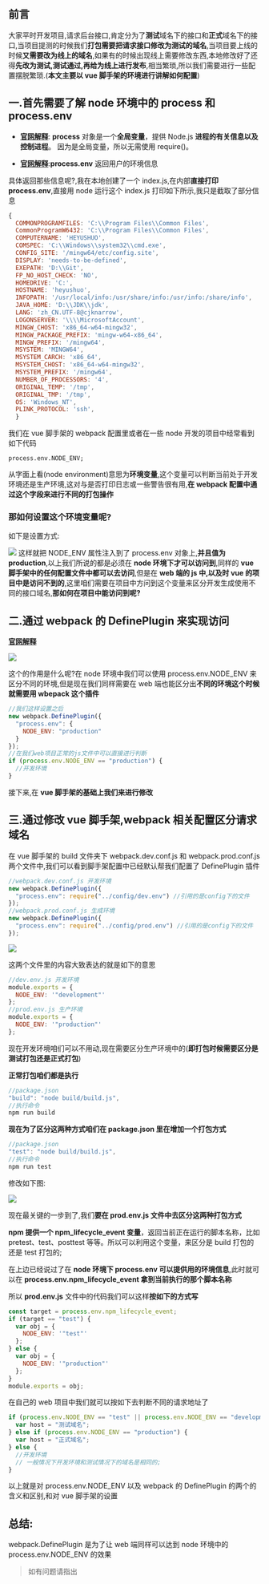 ## 前言

大家平时开发项目,请求后台接口,肯定分为了**测试**域名下的接口和**正式**域名下的接口,当项目提测的时候我们**打包需要把请求接口修改为测试的域名**,当项目要上线的时候**又需要改为线上的域名**,如果有的时候出现线上需要修改东西,本地修改好了还得**先改为测试,测试通过,再给为线上进行发布**,相当繁琐,所以我们需要进行一些配置摆脱繁琐.(**本文主要以 vue 脚手架的环境进行讲解如何配置**)

## 一.首先需要了解 node 环境中的 process 和 process.env

- [**官网解释**](http://nodejs.cn/api/process.html#process_process): **process** 对象是一个**全局变量**，提供 Node.js **进程的有关信息以及控制进程**。 因为是全局变量，所以无需使用 require()。

- [**官网解释**](http://nodejs.cn/api/process.html#process_process_env):**process.env** 返回用户的环境信息

具体返回那些信息呢?,我在本地创建了一个 index.js,在内部**直接打印 process.env**,直接用 node 运行这个 index.js 打印如下所示,我只是截取了部分信息

```javascript
{
  COMMONPROGRAMFILES: 'C:\\Program Files\\Common Files',
  CommonProgramW6432: 'C:\\Program Files\\Common Files',
  COMPUTERNAME: 'HEYUSHUO',
  COMSPEC: 'C:\\Windows\\system32\\cmd.exe',
  CONFIG_SITE: '/mingw64/etc/config.site',
  DISPLAY: 'needs-to-be-defined',
  EXEPATH: 'D:\\Git',
  FP_NO_HOST_CHECK: 'NO',
  HOMEDRIVE: 'C:',
  HOSTNAME: 'heyushuo',
  INFOPATH: '/usr/local/info:/usr/share/info:/usr/info:/share/info',
  JAVA_HOME: 'D:\\JDK\\jdk',
  LANG: 'zh_CN.UTF-8@cjknarrow',
  LOGONSERVER: '\\\\MicrosoftAccount',
  MINGW_CHOST: 'x86_64-w64-mingw32',
  MINGW_PACKAGE_PREFIX: 'mingw-w64-x86_64',
  MINGW_PREFIX: '/mingw64',
  MSYSTEM: 'MINGW64',
  MSYSTEM_CARCH: 'x86_64',
  MSYSTEM_CHOST: 'x86_64-w64-mingw32',
  MSYSTEM_PREFIX: '/mingw64',
  NUMBER_OF_PROCESSORS: '4',
  ORIGINAL_TEMP: '/tmp',
  ORIGINAL_TMP: '/tmp',
  OS: 'Windows_NT',
  PLINK_PROTOCOL: 'ssh',
  }

```

我们在 vue 脚手架的 webpack 配置里或者在一些 node 开发的项目中经常看到如下代码

```javascript环境变量
process.env.NODE_ENV;
```

从字面上看(node environment)意思为**环境变量**,这个变量可以判断当前处于开发环境还是生产环境,这对与是否打印日志或一些警告很有用,**在 webpack 配置中通过这个字段来进行不同的打包操作**

### 那如何设置这个环境变量呢?

如下是设置方式:

![](../images/167f58d9b8558fa6.jpg)
这样就把 NODE_ENV 属性注入到了 process.env 对象上,**并且值为 production**,以上我们所说的都是必须在 **node 环境下才可以访问到**,同样的 **vue 脚手架中的任何配置文件中都可以去访问**,但是在 **web 端的 js 中,以及时 vue 的项目中是访问不到的**,这里咱们需要在项目中方问到这个变量来区分开发生成使用不同的接口域名,**那如何在项目中能访问到呢?**

## 二.通过 webpack 的 DefinePlugin 来实现访问

[**官网解释**](https://webpack.docschina.org/plugins/define-plugin/)

![](../images/167f5958b651a12b.jpg)

这个的作用是什么呢?在 node 环境中我们可以使用 process.env.NODE_ENV 来区分不同的环境,但是现在我们同样需要在 web 端也能区分出**不同的环境这个时候就需要用 wbepack 这个插件**

```javascript
//我们这样设置之后
new webpack.DefinePlugin({
  "process.env": {
    NODE_ENV: "production"
  }
});
//在我们web项目正常的js文件中可以直接进行判断
if (process.env.NODE_ENV == "production") {
  //开发环境
}
```

接下来,在 **vue 脚手架的基础上我们来进行修改**

## 三.通过修改 vue 脚手架,webpack 相关配置区分请求域名

在 vue 脚手架的 build 文件夹下 webpack.dev.conf.js 和 webpack.prod.conf.js 两个文件中,我们可以看到脚手架配置中已经默认帮我们配置了 DefinePlugin 插件

```javascript
//webpack.dev.conf.js 开发环境
new webpack.DefinePlugin({
  "process.env": require("../config/dev.env") //引用的是config下的文件
});
//webpack.prod.conf.js 生成环境
new webpack.DefinePlugin({
  "process.env": require("../config/prod.env") //引用的是config下的文件
});
```

![](../images/167f5a44881ad874.jpg)

这两个文件里的内容大致表达的就是如下的意思

```javascript
//dev.env.js 开发环境
module.exports = {
  NODE_ENV: '"development"'
};
//prod.env.js 生产环境
module.exports = {
  NODE_ENV: '"production"'
};
```

现在开发环境咱们可以不用动,现在需要区分生产环境中的(**即打包时候需要区分是测试打包还是正式打包**)

**正常打包咱们都是执行**

```javascript
//package.json
"build": "node build/build.js",
//执行命令
npm run build
```

**现在为了区分这两种方式咱们在 package.json 里在增加一个打包方式**

```javascript
//package.json
"test": "node build/build.js",
//执行命令
npm run test
```

修改如下图:

![](../images/167f5a8f1f1772d5.jpg)

现在最关键的一步到了,我们**要在 prod.env.js 文件中去区分这两种打包方式**

**npm 提供一个 npm_lifecycle_event 变量**，返回当前正在运行的脚本名称，比如 pretest、test、posttest 等等。所以可以利用这个变量，来区分是 build 打包的还是 test 打包的;

在上边已经说过了在 **node 环境下 process.env 可以提供用的环境信息**,此时就可以在 **process.env.npm_lifecycle_event 拿到当前执行的那个脚本名称**

所以 **prod.env.js** 文件中的代码我们可以这样**按如下的方式写**

```javascript
const target = process.env.npm_lifecycle_event;
if (target == "test") {
  var obj = {
    NODE_ENV: '"test"'
  };
} else {
  var obj = {
    NODE_ENV: '"production"'
  };
}
module.exports = obj;
```

在自己的 web 项目中我们就可以按如下去判断不同的请求地址了

```javascript
if (process.env.NODE_ENV == "test" || process.env.NODE_ENV == "development") {
  var host = "测试域名";
} else if (process.env.NODE_ENV == "production") {
  var host = "正式域名";
} else {
  //开发环境
  // 一般情况下开发环境和测试情况下的域名是相同的;
}
```

以上就是对 process.env.NODE_ENV 以及 webpack 的 DefinePlugin 的两个的含义和区别,和对 vue 脚手架的设置

## 总结:

webpack.DefinePlugin 是为了让 web 端同样可以达到 node 环境中的 process.env.NODE_ENV 的效果

> 如有问题请指出

